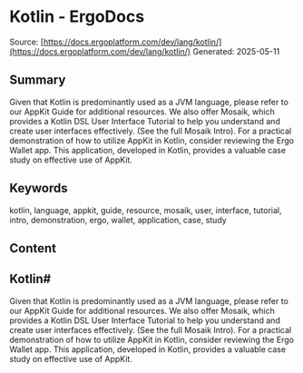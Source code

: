 # Kotlin - ErgoDocs
Source: [https://docs.ergoplatform.com/dev/lang/kotlin/](https://docs.ergoplatform.com/dev/lang/kotlin/)
Generated: 2025-05-11

## Summary
Given that Kotlin is predominantly used as a JVM language, please refer to our AppKit Guide for additional resources. We also offer Mosaik, which provides a Kotlin DSL User Interface Tutorial to help you understand and create user interfaces effectively. (See the full Mosaik Intro). For a practical demonstration of how to utilize AppKit in Kotlin, consider reviewing the Ergo Wallet app. This application, developed in Kotlin, provides a valuable case study on effective use of AppKit.

## Keywords
kotlin, language, appkit, guide, resource, mosaik, user, interface, tutorial, intro, demonstration, ergo, wallet, application, case, study

## Content
## Kotlin#
Given that Kotlin is predominantly used as a JVM language, please refer to our AppKit Guide for additional resources.
We also offer Mosaik, which provides a Kotlin DSL User Interface Tutorial to help you understand and create user interfaces effectively. (See the full Mosaik Intro).
For a practical demonstration of how to utilize AppKit in Kotlin, consider reviewing the Ergo Wallet app. This application, developed in Kotlin, provides a valuable case study on effective use of AppKit.

